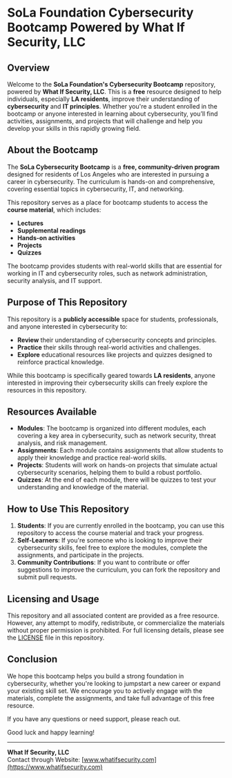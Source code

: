# SoLa Foundation Cybersecurity Bootcamp Powered by What If Security, LLC

## Overview

Welcome to the **SoLa Foundation's Cybersecurity Bootcamp** repository, powered by **What If Security, LLC**. This is a **free** resource designed to help individuals, especially **LA residents**, improve their understanding of **cybersecurity** and **IT principles**. Whether you're a student enrolled in the bootcamp or anyone interested in learning about cybersecurity, you’ll find activities, assignments, and projects that will challenge and help you develop your skills in this rapidly growing field.

## About the Bootcamp

The **SoLa Cybersecurity Bootcamp** is a **free, community-driven program** designed for residents of Los Angeles who are interested in pursuing a career in cybersecurity. The curriculum is hands-on and comprehensive, covering essential topics in cybersecurity, IT, and networking. 

This repository serves as a place for bootcamp students to access the **course material**, which includes:

- **Lectures**
- **Supplemental readings**
- **Hands-on activities**
- **Projects**
- **Quizzes**

The bootcamp provides students with real-world skills that are essential for working in IT and cybersecurity roles, such as network administration, security analysis, and IT support.

## Purpose of This Repository

This repository is a **publicly accessible** space for students, professionals, and anyone interested in cybersecurity to:

- **Review** their understanding of cybersecurity concepts and principles.
- **Practice** their skills through real-world activities and challenges.
- **Explore** educational resources like projects and quizzes designed to reinforce practical knowledge.

While this bootcamp is specifically geared towards **LA residents**, anyone interested in improving their cybersecurity skills can freely explore the resources in this repository.

## Resources Available

- **Modules**: The bootcamp is organized into different modules, each covering a key area in cybersecurity, such as network security, threat analysis, and risk management.
- **Assignments**: Each module contains assignments that allow students to apply their knowledge and practice real-world skills.
- **Projects**: Students will work on hands-on projects that simulate actual cybersecurity scenarios, helping them to build a robust portfolio.
- **Quizzes**: At the end of each module, there will be quizzes to test your understanding and knowledge of the material.

## How to Use This Repository

1. **Students**: If you are currently enrolled in the bootcamp, you can use this repository to access the course material and track your progress. 
2. **Self-Learners**: If you're someone who is looking to improve their cybersecurity skills, feel free to explore the modules, complete the assignments, and participate in the projects.
3. **Community Contributions**: If you want to contribute or offer suggestions to improve the curriculum, you can fork the repository and submit pull requests.

## Licensing and Usage

This repository and all associated content are provided as a free resource. However, any attempt to modify, redistribute, or commercialize the materials without proper permission is prohibited. For full licensing details, please see the [LICENSE](LICENSE) file in this repository.

## Conclusion

We hope this bootcamp helps you build a strong foundation in cybersecurity, whether you're looking to jumpstart a new career or expand your existing skill set. We encourage you to actively engage with the materials, complete the assignments, and take full advantage of this free resource.

If you have any questions or need support, please reach out.

Good luck and happy learning!

---

**What If Security, LLC**  
Contact through Website: [www.whatifsecurity.com](https://www.whatifsecurity.com)  
